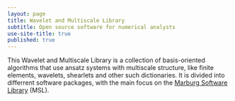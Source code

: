 ```yaml
---
layout: page
title: Wavelet and Multiscale Library
subtitle: Open source software for numerical analysts
use-site-title: true
published: true
---
```

This Wavelet and Multiscale Library is a collection of basis-oriented algorithms that use ansatz systems with multiscale structure, like finite elements, wavelets, shearlets and other such dictionaries. It is divided into differrent software packages, with the main focus on the
[Marburg Software Library](aboutmsl) (MSL).